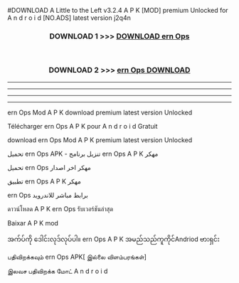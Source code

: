 #DOWNLOAD A Little to the Left v3.2.4 A P K [MOD] premium Unlocked for A n d r o i d [NO.ADS] latest version j2q4n 



<div align="center">

<h3>DOWNLOAD 1 >>> <a href="https://downloadmod1.web.app/?judul=ern Ops ">DOWNLOAD ern Ops </a></h3><br>

<h3>DOWNLOAD 2 >>> <a href="https://downloadmod1.web.app/?judul=ern Ops ">ern Ops  DOWNLOAD </a></h3>

</div>


----------------------------------------------------------

----------------------------------------------------------

----------------------------------------------------------

----------------------------------------------------------


ern Ops  Mod A P K download premium latest version Unlocked

Télécharger ern Ops  A P K pour A n d r o i d Gratuit

download ern Ops  Mod A P K premium latest version Unlocked

تحميل ern Ops  APK - تنزيل برنامج ern Ops  A P K مهكر

تحميل ern Ops  مهكر اخر اصدار

تطبيق ern Ops  A P K مهكر

ern Ops  برابط مباشر للاندرويد

ดาวน์โหลด A P K ern Ops  รับเวอร์ชันล่าสุด

Baixar A P K mod

အက်ပ်ကို ဒေါင်းလုဒ်လုပ်ပါ။ ern Ops  A P K အမည်သည်ကူကိုင်Andriod ဗားရှင်း

பதிவிறக்கவும் ern Ops  APK[ இல்லை விளம்பரங்கள்] 
 
இலவச பதிவிறக்க மோட் A n d r o i d



